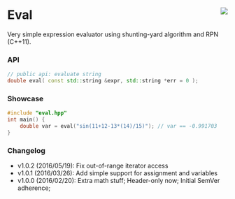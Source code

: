 Eval <a href="https://travis-ci.org/r-lyeh/eval"><img src="https://api.travis-ci.org/r-lyeh/eval.svg?branch=master" align="right" /></a>
====

Very simple expression evaluator using shunting-yard algorithm and RPN (C++11).

### API
```c++
// public api: evaluate string
double eval( const std::string &expr, std::string *err = 0 );
```

### Showcase
```c++
#include "eval.hpp"
int main() {
    double var = eval("sin(11+12-13*(14)/15)"); // var == -0.991703
}
```

### Changelog
- v1.0.2 (2016/05/19): Fix out-of-range iterator access
- v1.0.1 (2016/03/26): Add simple support for assignment and variables
- v1.0.0 (2016/02/20): Extra math stuff; Header-only now; Initial SemVer adherence;
